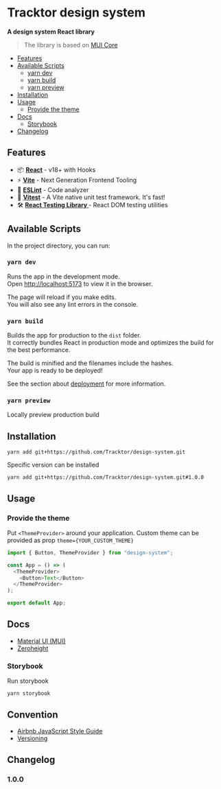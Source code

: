# Tracktor design system
**A design system React library**

>The library is based on [MUI Core](https://mui.com/material-ui/getting-started/overview/)

- [Features](#Features)  
- [Available Scripts](#Available-Scripts)
  - [yarn dev](#yarn-dev)
  - [yarn build](#yarn-build)
  - [yarn preview](#yarn-preview)
- [Installation](#Installation)  
- [Usage](#Usage)
  - [Provide the theme](#Provide-the-theme)
- [Docs](#Docs)  
  - [Storybook](#Storybook)  
- [Changelog](#Changelog)  

## Features

- 📦 **[React](https://fr.reactjs.org)** - v18+ with Hooks
- ⚡️ **[Vite](https://vitejs.dev)** - Next Generation Frontend Tooling
- 📐 **[ESLint](https://eslint.org)** - Code analyzer
- 🚀 **[Vitest](https://vitest.dev)** - A Vite native unit test framework. It's fast!
- 🛠️ **[React Testing Library ](https://testing-library.com/docs/react-testing-library/intro/)** - React DOM testing utilities

## Available Scripts

In the project directory, you can run:

### `yarn dev`

Runs the app in the development mode.\
Open [http://localhost:5173](http://localhost:5173) to view it in the browser.

The page will reload if you make edits.\
You will also see any lint errors in the console.

### `yarn build`
Builds the app for production to the `dist` folder.\
It correctly bundles React in production mode and optimizes the build for the best performance.

The build is minified and the filenames include the hashes.\
Your app is ready to be deployed!

See the section about [deployment](https://vitejs.dev/guide/static-deploy.html) for more information.

### `yarn preview`
Locally preview production build

## Installation

```console
yarn add git+https://github.com/Tracktor/design-system.git
```

Specific version can be installed

```console
yarn add git+https://github.com/Tracktor/design-system.git#1.0.0
```

## Usage

### Provide the theme
Put `<ThemeProvider>` around your application. 
Custom theme can be provided as prop `theme={YOUR_CUSTOM_THEME}`

```typescript jsx
import { Button, ThemeProvider } from "design-system";

const App = () => (
  <ThemeProvider>
    <Button>Text</Button>
  </ThemeProvider>
);

export default App;
```

## Docs

- [Material UI (MUI)](https://mui.com/material-ui/getting-started/overview)
- [Zeroheight](https://zeroheight.com/392e62971/p/7983f7-armature)

### Storybook

Run storybook
```console
yarn storybook
```

## Convention
- [Airbnb JavaScript Style Guide](https://github.com/airbnb/javascript)
- [Versioning](https://semver.org/)

## Changelog

### 1.0.0